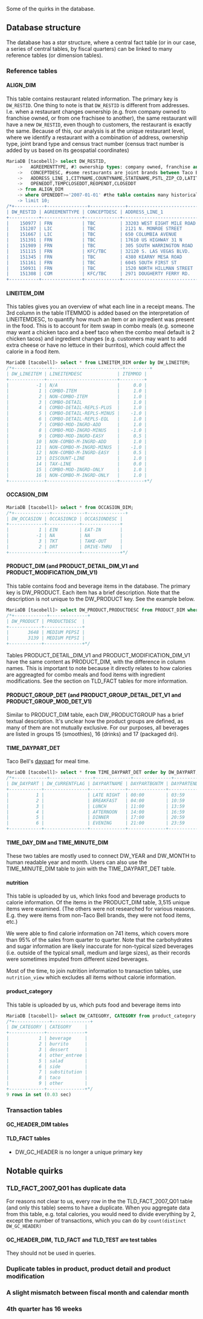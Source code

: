 Some of the quirks in the database.

## Database structure
The database has a *star* structure, where a central fact table (or in our case, a series of central tables, by fiscal quarters) can be linked to many reference tables (or dimension tables).

### Reference tables
#### ALIGN_DIM
This table contains restaurant related information.
The primary key is ```DW_RESTID```.
One thing to note is that ```DW_RESTID``` is different from addresses.
I.e. when a restaurant changes ownership (e.g. from company owned to franchise owned, or from one frachisee to another), the same restaurant will have a new ```DW_RESTID```, even though to customers, the restaurant is exactly the same.
Because of this, our analysis is at the unique restaurant level, where we identify a restaurant with a combination of address, ownership type, joint brand type and census tract number (census tract number is added by us based on its geospatial coordinates)

```sql
MariaDB [tacobell]> select DW_RESTID,
    ->   AGREEMENTTYPE, #3 ownership types: company owned, franchise and license (we consider the latter two the same)
    ->   CONCEPTDESC, #some restaurants are joint brands between Taco Bell and other YUM! brands, such as Pizza Hut and KFC
    ->   ADDRESS_LINE_1,CITYNAME,COUNTYNAME,STATENAME,PSTL_ZIP_CD,LATITUDE,LONGITUDE,
    ->   OPENEDDT,TEMPCLOSEDDT,REOPENDT,CLOSEDDT
    -> from ALIGN_DIM
    -> where OPENEDDT>='2007-01-01' #the table contains many historical records where data quality isn't as convincing for stores that opened a long time ago
    -> limit 10;
/*+-----------+---------------+-------------+----------------------------+-------------+------------------+-----------+-------------+----------+-----------+------------+--------------+------------+------------+
| DW_RESTID | AGREEMENTTYPE | CONCEPTDESC | ADDRESS_LINE_1             | CITYNAME    | COUNTYNAME       | STATENAME | PSTL_ZIP_CD | LATITUDE | LONGITUDE | OPENEDDT   | TEMPCLOSEDDT | REOPENDT   | CLOSEDDT   |
+-----------+---------------+-------------+----------------------------+-------------+------------------+-----------+-------------+----------+-----------+------------+--------------+------------+------------+
|    150977 | FRN           | TBC         | 33203 WEST EIGHT MILE ROAD | LIVONIA     | WAYNE            | MI        | 48152       |  42.4402 |  -83.3737 | 2008-05-16 | 0000-00-00   | 0000-00-00 | 0000-00-00 |
|    151207 | LIC           | TBC         | 2121 N. MONROE STREET      | MONROE      | MONROE           | MI        | 48162-5342  |  41.9474 |  -83.3872 | 2008-06-01 | 0000-00-00   | 0000-00-00 | 0000-00-00 |
|    151667 | LIC           | TBC         | 650 COLUMBIA AVENUE        | CHAPIN      | LEXINGTON        | SC        | 29036       |  34.1761 |  -81.3245 | 2009-05-22 | 0000-00-00   | 0000-00-00 | 0000-00-00 |
|    151391 | FRN           | TBC         | 17610 US HIGHWAY 31 N      | WESTFIELD   | HAMILTON         | IN        | 46074-9413  |  40.0431 |  -86.1356 | 2008-12-23 | 0000-00-00   | 0000-00-00 | 2012-12-18 |
|    151989 | FRN           | TBC         | 305 SOUTH WARRINGTON ROAD  | PENSACOLA   | ESCAMBIA         | FL        | 32507       |  30.4040 |  -87.2773 | 2011-05-18 | 0000-00-00   | 0000-00-00 | 0000-00-00 |
|    151115 | FRN           | KFC/TBC     | 32120 S. LAS VEGAS BLVD.   | PRIMM       | CLARK            | NV        | 89019       |  35.6100 | -115.3880 | 2008-11-24 | 0000-00-00   | 0000-00-00 | 0000-00-00 |
|    151345 | FRN           | TBC         | 4380 KEARNY MESA ROAD      | SAN DIEGO   | SAN DIEGO        | CA        | 92111       |  32.8199 | -117.1490 | 2008-11-12 | 0000-00-00   | 0000-00-00 | 2013-10-29 |
|    151161 | FRN           | TBC         | 6045 SOUTH FIRST ST        | MILAN       | GIBSON           | TN        | 38358       |  35.9064 |  -88.7526 | 2008-04-09 | 0000-00-00   | 0000-00-00 | 0000-00-00 |
|    150931 | FRN           | TBC         | 1520 NORTH HILLMAN STREET  | TULARE      | TULARE           | CA        | 93274       |  36.2271 | -119.3310 | 2007-09-07 | 2014-02-09   | 2014-03-12 | 0000-00-00 |
|    151308 | COM           | KFC/TBC     | 2971 DOUGHERTY FERRY RD.   | SAINT LOUIS | SAINT LOUIS CITY | MO        | 63122       |  38.5680 |  -90.4763 | 2009-11-16 | 0000-00-00   | 0000-00-00 | 2012-03-20 |
+-----------+---------------+-------------+----------------------------+-------------+------------------+-----------+-------------+----------+-----------+------------+--------------+------------+------------+ */
```
#### LINEITEM_DIM
This tables gives you an overview of what each line in a receipt means.
The 3rd column in the table ITEMMOD is added based on the interpretation of LINEITEMDESC, to quantify how much an item or an ingredient was present in the food.
This is to account for item swap in combo meals (e.g. someone may want a chicken taco and a beef taco when the combo meal default is 2 chicken tacos) and ingredient changes (e.g. customers may want to add extra cheese or have no lettuce in their burritos), which could affect the calorie in a food item.

```sql
MariaDB [tacobell]> select * from LINEITEM_DIM order by DW_LINEITEM;
/*+-------------+--------------------------+---------+
| DW_LINEITEM | LINEITEMDESC             | ITEMMOD |
+-------------+--------------------------+---------+
|          -1 | N/A                      |     0.0 |
|           1 | COMBO-ITEM               |     1.0 |
|           2 | NON-COMBO-ITEM           |     1.0 |
|           3 | COMBO-DETAIL             |     1.0 |
|           4 | COMBO-DETAIL-REPLS-PLUS  |     1.0 |
|           5 | COMBO-DETAIL-REPLS-MINUS |    -1.0 |
|           6 | COMBO-DETAIL-REPLS-EQL   |     1.0 |
|           7 | COMBO-MOD-INGRD-ADD      |     1.0 |
|           8 | COMBO-MOD-INGRD-MINUS    |    -1.0 |
|           9 | COMBO-MOD-INGRD-EASY     |     0.5 |
|          10 | NON-COMBO-M-INGRD-ADD    |     1.0 |
|          11 | NON-COMBO-M-INGRD-MINUS  |    -1.0 |
|          12 | NON-COMBO-M-INGRD-EASY   |     0.5 |
|          13 | DISCOUNT-LINE            |     1.0 |
|          14 | TAX-LINE                 |     0.0 |
|          15 | COMBO-MOD-INGRD-ONLY     |     1.0 |
|          16 | NON-COMBO-M-INGRD-ONLY   |     1.0 |
+-------------+--------------------------+---------+*/
```

#### OCCASION_DIM
```SQL
MariaDB [tacobell]> select * from OCCASION_DIM;
/*+-------------+------------+--------------+
| DW_OCCASION | OCCASIONCD | OCCASIONDESC |
+-------------+------------+--------------+
|           1 | EIN        | EAT-IN       |
|          -1 | NA         | NA           |
|           3 | TKT        | TAKE-OUT     |
|           2 | DRT        | DRIVE-THRU   |
+-------------+------------+--------------+*/
```
#### PRODUCT_DIM (and PRODUCT_DETAIL_DIM_V1 and PRODUCT_MODIFICATION_DIM_V1)
This table contains food and beverage items in the database.
The primary key is DW_PRODUCT.
Each item has a brief description.
Note that the description is not unique to the DW_PRODUCT key.
See the example below.
```sql
MariaDB [tacobell]> select DW_PRODUCT,PRODUCTDESC from PRODUCT_DIM where PRODUCTDESC='MEDIUM PEPSI';
/*+------------+--------------+
| DW_PRODUCT | PRODUCTDESC  |
+------------+--------------+
|       3648 | MEDIUM PEPSI |
|       3139 | MEDIUM PEPSI |
+------------+--------------+*/
```
Tables PRODUCT_DETAIL_DIM_V1 and PRODUCT_MODIFICATION_DIM_V1 have the same content as PRODUCT_DIM, with the difference in column names.
This is important to note because it directly relates to how calories are aggreagted for combo meals and food items with ingredient modifications.
See the section on TLD_FACT tables for more information.

#### PRODUCT_GROUP_DET (and PRODUCT_GROUP_DETAIL_DET_V1 and PRODUCT_GROUP_MOD_DET_V1)
Similar to PRODUCT_DIM table, each DW_PRODUCTGROUP has a brief textual description.
It's unclear how the product groups are defined, as many of them are not mutually exclusive.
For our purposes, all beverages are listed in groups 15 (smoothies), 16 (drinks) and 17 (packaged dri).

#### TIME_DAYPART_DET
Taco Bell's [daypart](https://en.wikipedia.org/wiki/Dayparting) for meal time.
```sql
MariaDB [tacobell]> select * from TIME_DAYPART_DET order by DW_DAYPART;
/*+------------+----------------+-------------+--------------+--------------+
| DW_DAYPART | DW_CURRENTFLAG | DAYPARTNAME | DAYPARTBGNTM | DAYPARTENDTM |
+------------+----------------+-------------+--------------+--------------+
|          1 |                | LATE NIGHT  | 00:00        | 03:59        |
|          2 |                | BREAKFAST   | 04:00        | 10:59        |
|          3 |                | LUNCH       | 11:00        | 13:59        |
|          4 |                | AFTERNOON   | 14:00        | 16:59        |
|          5 |                | DINNER      | 17:00        | 20:59        |
|          6 |                | EVENING     | 21:00        | 23:59        |
+------------+----------------+-------------+--------------+--------------+*/
```

#### TIME_DAY_DIM and TIME_MINUTE_DIM
These two tables are mostly used to connect DW_YEAR and DW_MONTH to human readable year and month.
Users can also use the TIME_MINUTE_DIM table to join with the TIME_DAYPART_DET table.

#### nutrition
This table is uploaded by us, which links food and beverage products to calorie information.
Of the items in the PRODUCT_DIM table, 3,515 unique items were examined.
(The others were not researched for various reasons. E.g. they were items from non-Taco Bell brands, they were not food items, etc.)

We were able to find calorie information on 741 items, which covers more than 95% of the sales from quarter to quarter.
Note that the carbohydrates and sugar information are likely inaccurate for non-typical sized beverages (i.e. outside of the typical small, medium and large sizes), as their records were sometimes imputed from different sized beverages.

Most of the time, to join nutrition information to transaction tables, use ```nutrition_view``` which excludes all items without calorie information.

#### product_category
This table is uploaded by us, which puts food and beverage items into 
```sql
MariaDB [tacobell]> select DW_CATEGORY, CATEGORY from product_category group by DW_CATEGORY order by DW_CATEGORY;
/*+-------------+--------------+
| DW_CATEGORY | CATEGORY     |
+-------------+--------------+
|           1 | beverage     |
|           2 | burrito      |
|           3 | dessert      |
|           4 | other_entree |
|           5 | salad        |
|           6 | side         |
|           7 | substitution |
|           8 | taco         |
|           9 | other        |
+-------------+--------------+*/
9 rows in set (0.03 sec)
```
### Transaction tables
#### GC_HEADER_DIM tables
#### TLD_FACT tables
- DW_GC_HEADER is no longer a unique primary key
## Notable quirks
### TLD_FACT_2007_Q01 has duplicate data
For reasons not clear to us, every row in the the TLD_FACT_2007_Q01 table (and only this table) seems to have a duplicate.
When you aggregate data from this table, e.g. total calories, you would need to divide everything by 2, except the number of transactions, which you can do by ```count(distinct DW_GC_HEADER)```
#### GC_HEADER_DIM, TLD_FACT and TLD_TEST are test tables
They should not be used in queries.
### Duplicate tables in product, product detail and product modification
### A slight mismatch between fiscal month and calendar month
### 4th quarter has 16 weeks
